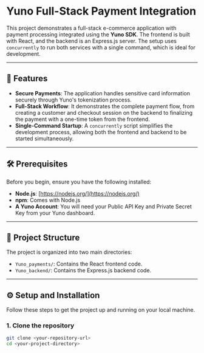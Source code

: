 # Yuno Full-Stack Payment Integration

This project demonstrates a full-stack e-commerce application with payment processing integrated using the **Yuno SDK**. The frontend is built with React, and the backend is an Express.js server. The setup uses `concurrently` to run both services with a single command, which is ideal for development.

---

## 🚀 Features

* **Secure Payments**: The application handles sensitive card information securely through Yuno's tokenization process.
* **Full-Stack Workflow**: It demonstrates the complete payment flow, from creating a customer and checkout session on the backend to finalizing the payment with a one-time token from the frontend.
* **Single-Command Startup**: A `concurrently` script simplifies the development process, allowing both the frontend and backend to be started simultaneously.

---

## 🛠️ Prerequisites

Before you begin, ensure you have the following installed:

* **Node.js**: [https://nodejs.org/](https://nodejs.org/)
* **npm**: Comes with Node.js
* **A Yuno Account**: You will need your Public API Key and Private Secret Key from your Yuno dashboard.

---

## 📁 Project Structure

The project is organized into two main directories:

* `Yuno_payments/`: Contains the React frontend code.
* `Yuno_backend/`: Contains the Express.js backend code.

---

## ⚙️ Setup and Installation

Follow these steps to get the project up and running on your local machine.

### 1. Clone the repository

```bash
git clone <your-repository-url>
cd <your-project-directory>